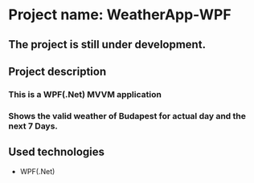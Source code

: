 # Project name: WeatherApp-WPF

## The project is still under development.

## Project description
### This is a WPF(.Net) MVVM application
### Shows the valid  weather of Budapest for actual day and the next 7 Days.

## Used technologies
- WPF(.Net)
